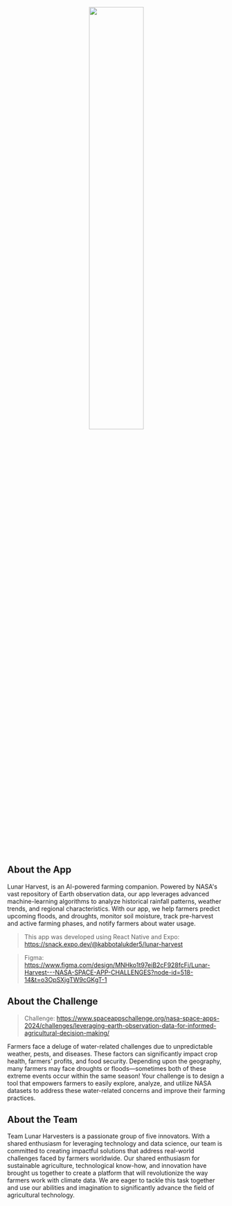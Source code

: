 <p align = "center"><img width="50%" src="https://nsac.basis.org.bd/uploads/images/logo.png"></p>

## About the App
Lunar Harvest, is an AI-powered farming companion. Powered by NASA's vast repository of Earth observation data, our app leverages advanced machine-learning algorithms to analyze historical rainfall patterns, weather trends, and regional characteristics. With our app, we help farmers predict upcoming floods, and droughts, monitor soil moisture, track pre-harvest and active farming phases, and notify farmers about water usage.

> This app was developed using React Native and Expo: https://snack.expo.dev/@kabbotalukder5/lunar-harvest

> Figma: https://www.figma.com/design/MNHko1t97eiB2cF928fcFi/Lunar-Harvest---NASA-SPACE-APP-CHALLENGES?node-id=518-14&t=o3OpSXjgTW9cGKgT-1

## About the Challenge
> Challenge: https://www.spaceappschallenge.org/nasa-space-apps-2024/challenges/leveraging-earth-observation-data-for-informed-agricultural-decision-making/

Farmers face a deluge of water-related challenges due to unpredictable weather, pests, and diseases. These factors can significantly impact crop health, farmers’ profits, and food security. Depending upon the geography, many farmers may face droughts or floods—sometimes both of these extreme events occur within the same season! Your challenge is to design a tool that empowers farmers to easily explore, analyze, and utilize NASA datasets to address these water-related concerns and improve their farming practices.

## About the Team
Team Lunar Harvesters is a passionate group of five innovators. With a shared enthusiasm for leveraging technology and data science, our team is committed to creating impactful solutions that address real-world challenges faced by farmers worldwide. Our shared enthusiasm for sustainable agriculture, technological know-how, and innovation have brought us together to create a platform that will revolutionize the way farmers work with climate data. We are eager to tackle this task together and use our abilities and imagination to significantly advance the field of agricultural technology.

